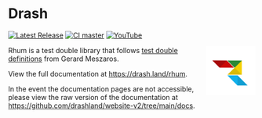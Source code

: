 # Drash

[![Latest Release](https://img.shields.io/github/release/drashland/rhum.svg?color=bright_green&label=latest)](#)
[![CI master](https://img.shields.io/github/workflow/status/drashland/rhum/master?label=ci%20-%20master)](#)
[![YouTube](https://img.shields.io/badge/tutorials-youtube-red)](https://rb.gy/vxmeed)

<img align="right" height="100" src="./logo.svg" alt="Rhum logo">

Rhum is a test double library that follows [test double definitions](https://martinfowler.com/bliki/TestDouble.html) from Gerard Meszaros.

View the full documentation at https://drash.land/rhum.

In the event the documentation pages are not accessible, please view the raw
version of the documentation at
https://github.com/drashland/website-v2/tree/main/docs.
